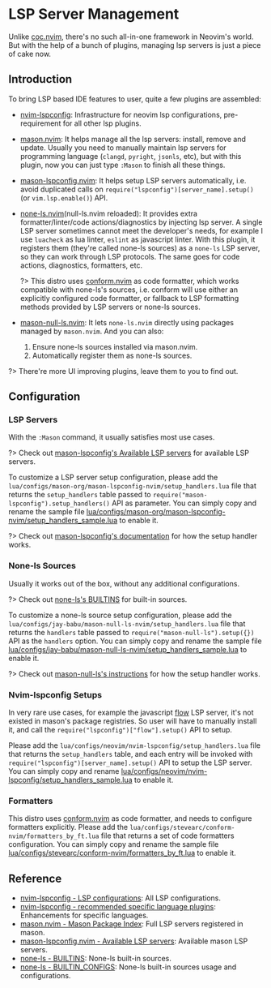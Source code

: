 # LSP Server Management

Unlike [coc.nvim](https://github.com/neoclide/coc.nvim), there's no such all-in-one framework in Neovim's world. But with the help of a bunch of plugins, managing lsp servers is just a piece of cake now.

## Introduction

To bring LSP based IDE features to user, quite a few plugins are assembled:

- [nvim-lspconfig](https://github.com/neovim/nvim-lspconfig): Infrastructure for neovim lsp configurations, pre-requirement for all other lsp plugins.
- [mason.nvim](https://github.com/mason-org/mason.nvim): It helps manage all the lsp servers: install, remove and update. Usually you need to manually maintain lsp servers for programming language (`clangd`, `pyright`, `jsonls`, etc), but with this plugin, now you can just type `:Mason` to finish all these things.
- [mason-lspconfig.nvim](https://github.com/mason-org/mason-lspconfig.nvim): It helps setup LSP servers automatically, i.e. avoid duplicated calls on `require("lspconfig")[server_name].setup()` (or `vim.lsp.enable()`) API.
- [none-ls.nvim](https://github.com/nvimtools/none-ls.nvim)(null-ls.nvim reloaded): It provides extra formatter/linter/code actions/diagnostics by injecting lsp server. A single LSP server sometimes cannot meet the developer's needs, for example I use `luacheck` as lua linter, `eslint` as javascript linter. With this plugin, it registers them (they're called none-ls sources) as a `none-ls` LSP server, so they can work through LSP protocols. The same goes for code actions, diagnostics, formatters, etc.

  ?> This distro uses [conform.nvim](https://github.com/stevearc/conform.nvim) as code formatter, which works compatible with none-ls's sources, i.e. conform will use either an explicitly configured code formatter, or fallback to LSP formatting methods provided by LSP servers or none-ls sources.

- [mason-null-ls.nvim](https://github.com/jay-babu/mason-null-ls.nvim): It lets `none-ls.nvim` directly using packages managed by `mason.nvim`. And you can also:
  1. Ensure none-ls sources installed via mason.nvim.
  2. Automatically register them as none-ls sources.

?> There're more UI improving plugins, leave them to you to find out.

## Configuration

### LSP Servers

With the `:Mason` command, it usually satisfies most use cases.

?> Check out [mason-lspconfig's Available LSP servers](https://github.com/mason-org/mason-lspconfig.nvim#available-lsp-servers) for available LSP servers.

To customize a LSP server setup configuration, please add the `lua/configs/mason-org/mason-lspconfig-nvim/setup_handlers.lua` file that returns the `setup_handlers` table passed to `require("mason-lspconfig").setup_handlers()` API as parameter. You can simply copy and rename the sample file [lua/configs/mason-org/mason-lspconfig-nvim/setup_handlers_sample.lua](https://github.com/linrongbin16/lin.nvim/blob/744e4c7fd9e0c55630a4881279eefe671bfcee43/lua/configs/mason-org/mason-lspconfig-nvim/setup_handlers_sample.lua) to enable it.

?> Check out [mason-lspconfig's documentation](https://github.com/mason-org/mason-lspconfig.nvim/blob/37a336b653f8594df75c827ed589f1c91d91ff6c/doc/mason-lspconfig.txt#L164) for how the setup handler works.

### None-ls Sources

Usually it works out of the box, without any additional configurations.

?> Check out [none-ls's BUILTINS](https://github.com/nvimtools/none-ls.nvim/blob/main/doc/BUILTINS.md) for built-in sources.

To customize a none-ls source setup configuration, please add the `lua/configs/jay-babu/mason-null-ls-nvim/setup_handlers.lua` file that returns the `handlers` table passed to `require("mason-null-ls").setup({})` API as the `handlers` option. You can simply copy and rename the sample file [lua/configs/jay-babu/mason-null-ls-nvim/setup_handlers_sample.lua](https://github.com/linrongbin16/lin.nvim/blob/744e4c7fd9e0c55630a4881279eefe671bfcee43/lua/configs/jay-babu/mason-null-ls-nvim/setup_handlers_sample.lua) to enable it.

?> Check out [mason-null-ls's instructions](https://github.com/nvimtools/none-ls.nvim/blob/main/doc/BUILTIN_CONFIG.md) for how the setup handler works.

### Nvim-lspconfig Setups

In very rare use cases, for example the javascript [flow](https://github.com/facebook/flow) LSP server, it's not existed in mason's package registries. So user will have to manually install it, and call the `require("lspconfig")["flow"].setup()` API to setup.

Please add the `lua/configs/neovim/nvim-lspconfig/setup_handlers.lua` file that returns the `setup_handlers` table, and each entry will be invoked with `require("lspconfig")[server_name].setup()` API to setup the LSP server. You can simply copy and rename [lua/configs/neovim/nvim-lspconfig/setup_handlers_sample.lua](https://github.com/linrongbin16/lin.nvim/blob/d910b5e4209ebf414aefde5174f944ad5e18c82e/lua/configs/neovim/nvim-lspconfig/setup_handlers_sample.lua?plain=1) to enable it.

### Formatters

This distro uses [conform.nvim](https://github.com/stevearc/conform.nvim) as code formatter, and needs to configure formatters explicitly. Please add the `lua/configs/stevearc/conform-nvim/formatters_by_ft.lua` file that returns a set of code formatters configuration. You can simply copy and rename the sample file [lua/configs/stevearc/conform-nvim/formatters_by_ft.lua](https://github.com/linrongbin16/lin.nvim/blob/3b567314f85f56c3397fcdba382ec53a5bfae953/lua/configs/stevearc/conform-nvim/formatters_by_ft_sample.lua) to enable it.

## Reference

- [nvim-lspconfig - LSP configurations](https://github.com/neovim/nvim-lspconfig/blob/master/doc/server_configurations.md): All LSP configurations.
- [nvim-lspconfig - recommended specific language plugins](https://github.com/neovim/nvim-lspconfig/wiki/Language-specific-plugins): Enhancements for specific languages.
- [mason.nvim - Mason Package Index](https://github.com/mason-org/mason.nvim/blob/main/PACKAGES.md): Full LSP servers registered in mason.
- [mason-lspconfig.nvim - Available LSP servers](https://github.com/mason-org/mason-lspconfig.nvim#available-lsp-servers): Available mason LSP servers.
- [none-ls - BUILTINS](https://github.com/nvimtools/none-ls.nvim/blob/main/doc/BUILTINS.md): None-ls built-in sources.
- [none-ls - BUILTIN_CONFIGS](https://github.com/nvimtools/none-ls.nvim/blob/main/doc/BUILTIN_CONFIG.md): None-ls built-in sources usage and configurations.
